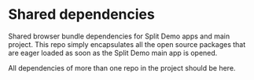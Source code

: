 # Shared dependencies

Shared browser bundle dependencies for Split Demo apps and main project. This repo simply encapsulates all the open source packages that are eager loaded as soon as the Split Demo main app is opened.

All dependencies of more than one repo in the project should be here.